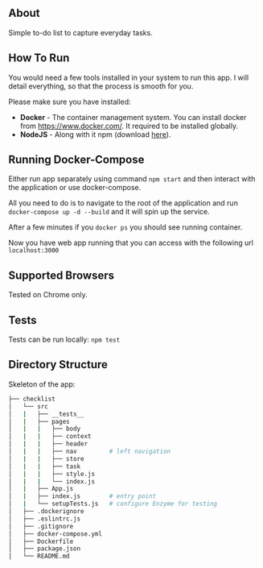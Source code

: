 ## About
Simple to-do list to capture everyday tasks.

## How To Run
You would need a few tools installed in your system to run this app. I will detail everything, so that the process is smooth for you.

Please make sure you have installed:
- **Docker** - The container management system. You can install docker from https://www.docker.com/. It required to be installed globally.
- **NodeJS** - Along with it npm (download [here](https://nodejs.org/en/)).

## Running Docker-Compose
Either run app separately using command ```npm start``` and then interact with the application or use docker-compose.

All you need to do is to navigate to the root of the application and run ```docker-compose up -d --build``` and it will spin up the service.

After a few minutes if you ```docker ps``` you should see running container.

Now you have web app running that you can access with the following url ```localhost:3000```

## Supported Browsers
Tested on Chrome only.

## Tests
Tests can be run locally:
```npm test```

## Directory Structure
Skeleton of the app:

```bash
├── checklist
│   └── src
│   |   ├── __tests__
│   |   ├── pages
│   |   |   ├── body
│   |   |   ├── context
│   |   |   ├── header
│   |   |   ├── nav         # left navigation
│   |   |   ├── store
│   |   |   ├── task
│   |   |   ├── style.js
│   |   |   └── index.js
│   |   ├── App.js
│   |   ├── index.js        # entry point
│   |   └── setupTests.js   # configure Enzyme for testing
│   ├── .dockerignore
│   ├── .eslintrc.js
│   ├── .gitignore
│   ├── docker-compose.yml
│   ├── Dockerfile
│   ├── package.json
│   └── README.md
```